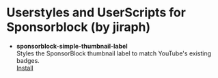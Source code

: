 # Userstyles and UserScripts for Sponsorblock (by jiraph)
- **sponsorblock-simple-thumbnail-label**  
Styles the SponsorBlock thumbnail label to match YouTube's existing badges.  
[Install](https://gist.github.com/jiraph/e60d0a7ae7071f1f4ef060948d50a9a1/raw/sponsorblock.simplethumbnaillabels.user.css)